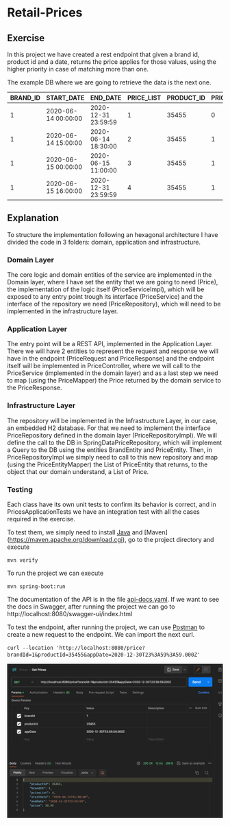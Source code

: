 # Retail-Prices

## Exercise
In this project we have created a rest endpoint that given a brand id, product id and a date, returns the price applies 
for those values, using the higher priority in case of matching more than one.

The example DB where we are going to retrieve the data is the next one.

| BRAND_ID | START_DATE | END_DATE | PRICE_LIST | PRODUCT_ID | PRIORITY | PRICE | CURR |
|----------|------------|----------|------------|------------|----------|-------|------|
| 1 | 2020-06-14 00:00:00 | 2020-12-31 23:59:59 | 1 | 35455 | 0 | 35.50 | EUR |
| 1 | 2020-06-14 15:00:00 | 2020-06-14 18:30:00 | 2 | 35455 | 1 | 25.45 | EUR |
| 1 | 2020-06-15 00:00:00 | 2020-06-15 11:00:00 | 3 | 35455 | 1 | 30.50 | EUR |
| 1 | 2020-06-15 16:00:00 | 2020-12-31 23:59:59 | 4 | 35455 | 1 | 38.95 | EUR |

## Explanation

To structure the implementation following an hexagonal architecture I have divided the code 
in 3 folders: domain, application and infrastructure.

### Domain Layer
The core logic and domain entities of the service are implemented in the Domain layer, where I have set the entity that 
we are going to need (Price), the implementation of the logic itself (PriceServiceImpl), which will be exposed to any 
entry point trough its interface (PriceService) and the interface of the repository we need (PriceRepository), which 
will need to be implemented in the infrastructure layer.

### Application Layer
The entry point will be a REST API, implemented in the Application Layer. There we will have 2 entities to represent the
request and response we will have in the endpoint (PriceRequest and PriceResponse) and the endpoint itself will be 
implemented in PriceController, where we will call to the PriceService (implemented in the domain layer) and as a last 
step we need to map (using the PriceMapper) the Price returned by the domain service to the PriceResponse.

### Infrastructure Layer
The repository will be implemented in the Infrastructure Layer, in our case, an embedded H2 database. For that we need 
to implement the interface PriceRepository defined in the domain layer (PriceRepositoryImpl). We will define the call to
the DB in SpringDataPriceRepository, which will implement a Query to the DB using the entities BrandEntity and 
PriceEntity. Then, in PriceRepositoryImpl we simply need to call to this new repository and map (using the 
PriceEntityMapper) the List of PriceEntity that returns, to the object that our domain understand, a List of Price.

### Testing
Each class have its own unit tests to confirm its behavior is correct, and in PricesApplicationTests we have an 
integration test with all the cases required in the exercise.

To test them, we simply need to install [Java](https://www.oracle.com/es/java/technologies/downloads/#java17) and [Maven]
(https://maven.apache.org/download.cgi), go to the project directory and execute 
```
mvn verify
```

To run the project we can execute 

```
mvn spring-boot:run
```
The documentation of the API is in the file [api-docs.yaml](api-docs.yaml).
If we want to see the docs in Swagger, after running the project we can go to http://localhost:8080/swagger-ui/index.html

To test the endpoint, after running the project, we can use [Postman](https://www.postman.com/downloads/) to create a 
new request to the endpoint. We can import the next curl.
```
curl --location 'http://localhost:8080/price?brandId=1&productId=35455&appDate=2020-12-30T23%3A59%3A59.000Z'
```
![Postman Screenshot](https://github.com/Aslat/retail-prices/blob/2d25da71af101c66c08cc80abd4db074c1d11b32/Captura%20de%20pantalla%202024-01-11%20130206.png)